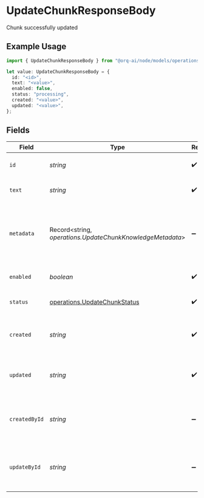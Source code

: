 # UpdateChunkResponseBody

Chunk successfully updated

## Example Usage

```typescript
import { UpdateChunkResponseBody } from "@orq-ai/node/models/operations";

let value: UpdateChunkResponseBody = {
  id: "<id>",
  text: "<value>",
  enabled: false,
  status: "processing",
  created: "<value>",
  updated: "<value>",
};
```

## Fields

| Field                                                                         | Type                                                                          | Required                                                                      | Description                                                                   |
| ----------------------------------------------------------------------------- | ----------------------------------------------------------------------------- | ----------------------------------------------------------------------------- | ----------------------------------------------------------------------------- |
| `id`                                                                          | *string*                                                                      | :heavy_check_mark:                                                            | The unique identifier of the chunk                                            |
| `text`                                                                        | *string*                                                                      | :heavy_check_mark:                                                            | The text content of the chunk                                                 |
| `metadata`                                                                    | Record<string, *operations.UpdateChunkKnowledgeMetadata*>                     | :heavy_minus_sign:                                                            | Metadata of the chunk. Can include `page_number` or any other key-value pairs |
| `enabled`                                                                     | *boolean*                                                                     | :heavy_check_mark:                                                            | Whether the chunk is enabled                                                  |
| `status`                                                                      | [operations.UpdateChunkStatus](../../models/operations/updatechunkstatus.md)  | :heavy_check_mark:                                                            | The status of the chunk                                                       |
| `created`                                                                     | *string*                                                                      | :heavy_check_mark:                                                            | The date and time the chunk was created                                       |
| `updated`                                                                     | *string*                                                                      | :heavy_check_mark:                                                            | The date and time the chunk was updated                                       |
| `createdById`                                                                 | *string*                                                                      | :heavy_minus_sign:                                                            | The unique identifier of the user who created the chunk                       |
| `updateById`                                                                  | *string*                                                                      | :heavy_minus_sign:                                                            | The unique identifier of the user who updated the chunk                       |